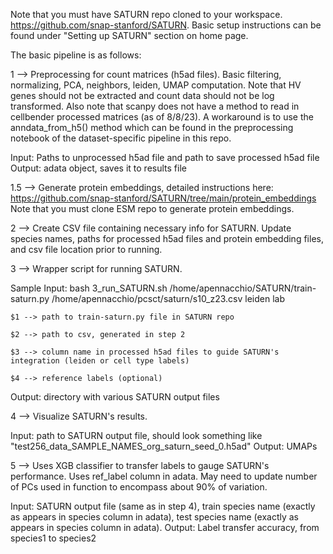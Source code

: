 Note that you must have SATURN repo cloned to your workspace. https://github.com/snap-stanford/SATURN. Basic setup instructions can be found under "Setting up SATURN" section on home page. 

The basic pipeline is as follows:

1 --> Preprocessing for count matrices (h5ad files). Basic filtering, normalizing, PCA, neighbors, leiden, UMAP computation. Note that HV genes should not be extracted and count data should not be log transformed. Also note that scanpy does not have a method to read in cellbender processed matrices (as of 8/8/23). A workaround is to use the anndata_from_h5() method which can be found in the preprocessing notebook of the dataset-specific pipeline in this repo.

Input: Paths to unprocessed h5ad file and path to save processed h5ad file
Output: adata object, saves it to results file

1.5 --> Generate protein embeddings, detailed instructions here: https://github.com/snap-stanford/SATURN/tree/main/protein_embeddings
	Note that you must clone ESM repo to generate protein embeddings. 

2 --> Create CSV file containing necessary info for SATURN. Update species names, paths for processed h5ad files and protein embedding files, and csv file location prior to running. 

3 --> Wrapper script for running SATURN. 

Sample Input: bash 3_run_SATURN.sh /home/apennacchio/SATURN/train-saturn.py /home/apennacchio/pcsct/saturn/s10_z23.csv leiden lab

	$1 --> path to train-saturn.py file in SATURN repo

	$2 --> path to csv, generated in step 2

	$3 --> column name in processed h5ad files to guide SATURN's integration (leiden or cell type labels)

	$4 --> reference labels (optional)

Output: directory with various SATURN output files

4 --> Visualize SATURN's results.

Input: path to SATURN output file, should  look something like "test256_data_SAMPLE_NAMES_org_saturn_seed_0.h5ad" 
Output: UMAPs

5 --> Uses XGB classifier to transfer labels to gauge SATURN's performance. Uses ref_label column in adata. May need to update number of PCs used in function to encompass about 90% of variation.  

Input: SATURN output file (same as in step 4), train species name (exactly as appears in species column in adata), test species name (exactly as appears in species column in adata).
Output: Label transfer accuracy, from species1 to species2
